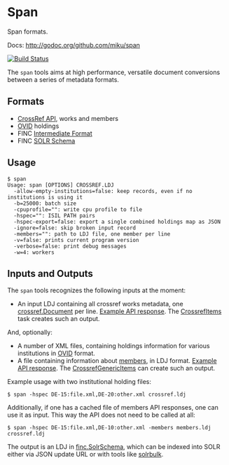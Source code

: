 Span
====

Span formats.

Docs: http://godoc.org/github.com/miku/span

[![Build Status](https://travis-ci.org/miku/span.svg?branch=master)](https://travis-ci.org/miku/span)

The `span` tools aims at high performance, versatile document conversions between a series of metadata formats.

Formats
-------

* [CrossRef API](http://api.crossref.org/), works and members
* [OVID](http://rzblx4.uni-regensburg.de/ezeitdata/admin/ezb_export_ovid_v01.xsd) holdings
* FINC [Intermediate Format](https://github.com/miku/span/blob/4baf2a67fb057ac37edc2f12f05ece7b93190373/finc/schema.go#L61)
* FINC [SOLR Schema](https://github.com/miku/span/blob/4baf2a67fb057ac37edc2f12f05ece7b93190373/finc/schema.go#L5)

Usage
-----

    $ span
    Usage: span [OPTIONS] CROSSREF.LDJ
      -allow-empty-institutions=false: keep records, even if no institutions is using it
      -b=25000: batch size
      -cpuprofile="": write cpu profile to file
      -hspec="": ISIL PATH pairs
      -hspec-export=false: export a single combined holdings map as JSON
      -ignore=false: skip broken input record
      -members="": path to LDJ file, one member per line
      -v=false: prints current program version
      -verbose=false: print debug messages
      -w=4: workers

Inputs and Outputs
------------------

The `span` tools recognizes the following inputs at the moment:

* An input LDJ containing all crossref works metadata, one [crossref.Document](https://github.com/miku/span/blob/5585dc500d82fcab9c783937d7d567fdffb71fde/crossref/document.go#L46) per line. [Example API response](http://api.crossref.org/works/56). The [CrossrefItems](https://github.com/miku/siskin/blob/75bd2e51de9a38c9c6b5fd9dd611f1a23c866cc2/siskin/sources/crossref.py#L126) task creates such an output.

And, optionally:

* A number of XML files, containing holdings information for various institutions in [OVID](http://rzblx4.uni-regensburg.de/ezeitdata/admin/ezb_export_ovid_v01.xsd) format.
* A file containing information about [members](https://github.com/miku/span/blob/aa59d6468bad530fbf680c529e341b76e033386c/crossref/api.go#L23), in LDJ format. [Example API response](http://api.crossref.org/members/56). The [CrossrefGenericItems](https://github.com/miku/siskin/blob/75bd2e51de9a38c9c6b5fd9dd611f1a23c866cc2/siskin/sources/crossref.py#L331) can create such an output.

Example usage with two institutional holding files:

    $ span -hspec DE-15:file.xml,DE-20:other.xml crossref.ldj

Additionally, if one has a cached file of members API responses, one can
use it as input. This way the API does not need to be called at all:

    $ span -hspec DE-15:file.xml,DE-10:other.xml -members members.ldj crossref.ldj

The output is an LDJ in [finc.SolrSchema](https://github.com/miku/span/blob/aa59d6468bad530fbf680c529e341b76e033386c/finc/schema.go#L5),
which can be indexed into SOLR either via JSON update URL or with tools like [solrbulk](https://github.com/miku/solrbulk).
